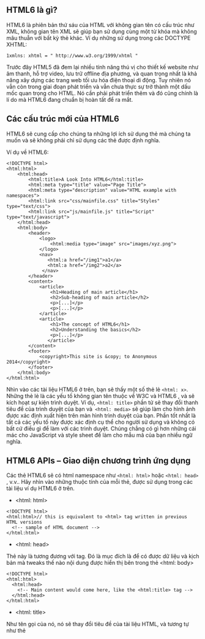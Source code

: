 ## HTML6 là gì?
HTML6 là phiên bản thứ sáu của HTML với không gian tên có cấu trúc như XML, không gian tên XML sẽ giúp bạn sử dụng cùng một từ khóa mà không mâu thuẫn với bất kỳ thẻ khác. Ví dụ những sử dụng trong các DOCTYPE XHTML:
```
1xmlns: xhtml = " http://www.w3.org/1999/xhtml "
```

Trước đây HTML5 đã đem lại nhiều tính năng thú vị cho thiết kế website như âm thanh, hỗ trợ video, lưu trữ offline địa phương, và quan trọng nhất là khả năng xây dựng các trang web tối ưu hóa điện thoại di động. Tuy nhiên nó vẫn còn trong giai đoạn phát triển và vẫn chưa thực sự trở thành một dấu mốc quan trọng cho HTML. Nó cần phải phát triển thêm và đó cũng chính là lí do mà HTML6 đang chuẩn bị hoàn tất để ra mắt.

## Các cấu trúc mới của HTML6
HTML6 sẽ cung cấp cho chúng ta những lợi ích sử dụng thẻ mà chúng ta muốn và sẽ không phải chỉ sử dụng các thẻ được định nghĩa.

Ví dụ về HTML6:

```
<!DOCTYPE html>
<html:html>
    <html:head>
        <html:title>A Look Into HTML6</html:title>
        <html:meta type="title" value="Page Title">
        <html:meta type="description" value="HTML example with namespaces">
        <html:link src="css/mainfile.css" title="Styles" type="text/css">
        <html:link src="js/mainfile.js" title="Script" type="text/javascript">
    </html:head>
    <html:body>
        <header>
            <logo>
                <html:media type="image" src="images/xyz.png">
            </logo>
            <nav>
               <html:a href="/img1">a1</a>
               <html:a href="/img2">a2</a>
             </nav>
        </header>
        <content>
            <article>
                <h1>Heading of main article</h1>
                <h2>Sub-heading of main article</h2>
                <p>[...]</p>
                <p>[...]</p>
            </article>
            <article>
                <h1>The concept of HTML6</h1>
                <h2>Understanding the basics</h2>
                <p>[...]</p>
               </article>
        </content>
        <footer>
            <copyright>This site is &copy; to Anonymous 2014</copyright>
        </footer>
    </html:body>
</html:html>
```

Nhìn vào các tài liệu HTML6 ở trên, bạn sẽ thấy một số thẻ lẻ  `<html: x>`. Những thẻ lẻ là các yếu tố không gian tên thuộc về W3C và HTML6 , và sẽ kích hoạt sự kiện trình duyệt. Ví dụ, `<html: title>` phần tử sẽ thay đổi thanh tiêu đề của trình duyệt của bạn và` <html: media>`  sẽ giúp làm cho hình ảnh được xác định xuất hiện trên màn hình trình duyệt của bạn. Phần tốt nhất là tất cả các yếu tố này được xác định cụ thể cho người sử dụng và không có bất cứ điều gì để làm với các trình duyệt. Chúng chẳng có gì hơn những cái mác cho JavaScript và style sheet để làm cho mẫu mã của bạn nhiều ngữ nghĩa.

## HTML6 APIs – Giao diện chương trình ứng dụng

Các thẻ HTML6 sẽ có html namespace như `<html: html>` hoặc `<html: head>` , v.v.. Hãy nhìn vào những thuộc tính của mỗi thẻ, được sử dụng trong các tài liệu ví dụ HTML6 ở trên.


- <html: html>

```
<!DOCTYPE html>
<html:html>// this is equivalent to <html> tag written in previous HTML versions
  <!-- sample of HTML document -->
</html:html>
```

- <html: head>

Thẻ này là tương đương với <head> tag. Đó là mục đích là để có được dữ liệu và kịch bản mà tweaks thế nào nội dung được hiển thị bên trong thẻ <html: body> 
```
<!DOCTYPE html>
<html:html>
  <html:head>
    <!-- Main content would come here, like the <html:title> tag -->
  </html:head>
</html:html>
```
    
- <html: title>

Như tên gọi của nó, nó sẽ thay đổi tiêu đề của tài liệu HTML, và tương tự như thẻ <title> được sử dụng trong các phiên bản HTML trước đó. Thẻ này được sử dụng bởi các trình duyệt để thay đổi thanh tiêu đề yêu thích, v.v.
    
```
<!DOCTYPE html>
<html:html>
  <html:head>
    <html:title>A Look Into HTML6</html:title>
  </html:head>
</html:html>
```
    
- <html: meta>
    
    Thẻ này khác nhau một chút với thẻ <meta>  được sử dụng trong các phiên bản HTML mới nhất. Sử dụng thẻ HTML6 này bạn có thể sử dụng bất kỳ loại dữ liệu meta. Không giống như HTML5 bạn sẽ không phải sử dụng các loại meta tiêu chuẩn trong HTML6. Nó giúp tích lũy thông tin như mô tả trang web, bằng cách lưu trữ nội dung.

```
  <!DOCTYPE html>
    <html:html>
      <html:head>
        <html:title>A Look Into HTML6</html:title>
        <html:meta type="description" value="HTML example with namespaces">
      </html:head>
    </html:html>
```
    
- <html: link>
    
    Thẻ này sẽ giúp bạn liên kết tài liệu bên ngoài và các kịch bản (như CSS, JS vv) để các tài liệu HTML. Nó tương tự như thẻ <link> được sử dụng trong HTML5. Thẻ này bao gồm các thuộc tính sau:

    * charset: “UTF-8” nhân vật mã hóa.
    * href: Nó chứa liên kết đến tập tin nguồn của bạn.
    * media: Điều này xác định các loại thiết bị mà hàng của bạn sẽ chạy, ví dụ, “điện thoại thông minh” hoặc “máy tính bảng”.
    * type: kiểu MIME của tài liệu

```
<!DOCTYPE html>
<html:html>
  <html:head>
    <html:title>A Look Into HTML6</html:title>
 <html:link src="js/mainfile.js" title="Script" type="text/javascript">
  </html:head>
</html:html>
```
    
- <html: body>
    
    Điều này cũng giống như thẻ <body> mà bạn đã sử dụng trong phiên bản HTML hiện hành. Đây là nơi mà tất cả các công cụ trang web của bạn như văn bản, phương tiện truyền thông và những người khác được đặt.
    
```
<!DOCTYPE html>
<html:html>
  <html:head>
    <html:title>A Look Into HTML6</html:title>
  </html:head>
  <html:body>
    <!-- This is where your website content is placed -->
  </html:body>
</html:html>
```
    
- <html: a>
    
    Thẻ này là tương tự như các thẻ <a>, và được sử dụng để đại diện cho một liên kết đến trang web khác. Tuy nhiên, không giống như các <a> thẻ <html: a> chỉ mất một đơn ‘href’ thuộc tính, trong đó chỉ đạo các liên kết đến các trang web mà bạn cần phải truy cập.
    
```
<!DOCTYPE html>
<html:html>
  <html:head>
    <html:title>A Look Into HTML6</html:title>
  </html:head>
  <html:body>
    <html:a href="http://siteurl">Go to siteurl.com!</html:a>
  </html:body>
</html:html>
```
    
    
- <html: buton>
    
    Thẻ này là tương đương với thẻ <button> hoặc <input type = "button"> được sử dụng trong các phiên bản HTML hiện hành và lớn hơn. Thẻ này cho phép bạn tạo ra một nút để giúp người dùng thực hiện một số tương tác trên trang web của bạn. Nó đã là một thuộc tính bị vô hiệu hóa.
    
```
<!DOCTYPE html>
<html:html>
  <html:head>
    <html:title>A Look Into HTML6</html:title>
  </html:head>
  <html:body>
    <html:button>Click Here</html:button>
  </html:body>
</html:html>
```
    
- <html: media>
    
    Thẻ này quấn lên tất cả các thẻ <media> như <img> , <video> , <embed> ,v.v..Bằng cách sử dụng thẻ <html: media>, bạn không còn phải xác định một từ khóa cho từng loại tập tin. Các thẻ <html: media> mà bạn đang sử dụng sẽ được thực hiện bởi các trình duyệt dựa trên các loại thuộc tính (nếu được cung cấp), hoặc nó sẽ chỉ làm cho một đoán trên cơ sở mở rộng tập tin, hoặc bằng loại MIME

```
<!DOCTYPE html>
<html:html>
  <html:head>
    <html:title>A Look Into HTML6</html:title>
  </html:head>
  <html:body>
    <!-- Image would come here -->
    <html:media src="img1/logo.jpg" type="image">
    <!-- Video doesn't need a type -->
    <html:media src="videos/slide.mov">
  </html:body>
</html:html>
```
    
 HTML6 vẫn chưa thực sự được ra mắt, nhưng nó sẽ sớm được chào bán và cung cấp bởi Oscar Godson. Bài viết này sẽ cung cấp cho bạn một cái nhìn tổng quan về một số khái niệm cơ bản của HTML6. Hi vọng bạn sẽ tìm thấy nhiều điều bổ ích từ bài viết.
      
Tham khảo: https://www.script-tutorials.com/a-look-into-html6-what-is-it-and-what-it-has-to-offer/